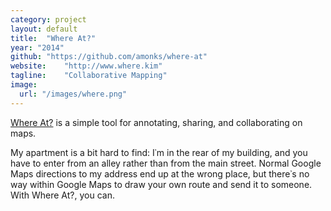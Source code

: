 ```yaml
---
category: project
layout: default
title:  "Where At?"
year: "2014"
github: "https://github.com/amonks/where-at"
website:    "http://www.where.kim"
tagline:    "Collaborative Mapping"
image:
  url: "/images/where.png"
---
```

<a href="http://www.where.kim">Where At?</a> is a simple tool for annotating, sharing, and collaborating on maps.

My apartment is a bit hard to find: I&#8127;m in the rear of my building, and you have to enter from an alley rather than from the main street. Normal Google Maps directions to my address end up at the wrong place, but there&#8127;s no way within Google Maps to draw your own route and send it to someone. With Where At?, you can.
